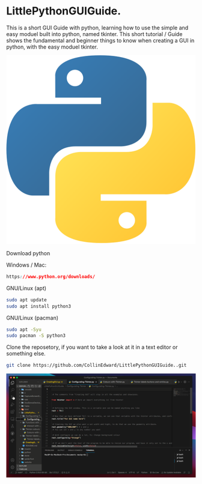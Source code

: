 # LittlePythonGUIGuide.

This is a short GUI Guide with python, learning how to use the simple and easy moduel built into python, named tkinter.
This short tutorial / Guide shows the fundamental and beginner things to know when creating a GUI in python, with the easy moduel tkinter.

![Screenshot](Python-PNG.png)

Download python

Windows / Mac:
```css
https://www.python.org/downloads/
```
GNU/Linux (apt)
```bash
sudo apt update
sudo apt install python3
```
GNU/Linux (pacman)
```bash
sudo apt -Syu
sudo pacman -S python3
```

Clone the reposetory, if you want to take a look at it in a text editor or something else.
```bash
git clone https://github.com/CollinEdward/LittlePythonGUIGuide..git
```

![Screenshot](Preview.png)

